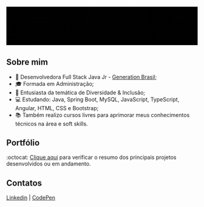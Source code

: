 <div align="center">
  
  ![Gif](https://github.com/deniseanjos/deniseanjos/blob/main/DAGif.gif?raw=true "Cabeçalho do Perfil - Denise Anjos - Sejam bem-vindes ao meu GitHub")
  
</div>

## Sobre mim

- :pushpin: Desenvolvedora Full Stack Java Jr - [Generation Brasil](https://brazil.generation.org);
- :mortar_board: Formada em Administração;
- :rainbow: Entusiasta da temática de Diversidade & Inclusão;
- :computer: Estudando: Java, Spring Boot, MySQL, JavaScript, TypeScript, Angular, HTML, CSS e Bootstrap;
- :books: Também realizo cursos livres para aprimorar meus conhecimentos técnicos na área e soft skills.

## Portfólio

:octocat: [Clique aqui](https://github.com/deniseanjos/portfolio) para verificar o resumo dos principais projetos desenvolvidos ou em andamento.

## Contatos

[Linkedin](https://www.linkedin.com/in/deniseanjos/) | [CodePen](https://codepen.io/deniseanjos)

